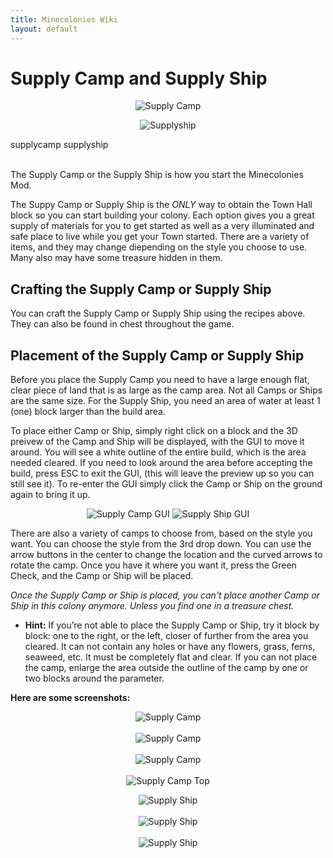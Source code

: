 ```yaml
---
title: Minecolonies Wiki
layout: default
---
```

# Supply Camp and Supply Ship

<p style="text-align:center;"><img src="../../assets/images/items/supplycamp.png" alt="Supply Camp"></p>

<p style="text-align:center;"><img src="../../assets/images/items/supplyship1.png" alt="Supplyship"></p>


<div class="infobox box text-center">
    <recipe>supplycamp</recipe>
    <recipe>supplyship</recipe>
</div>
<br>

The Supply Camp or the Supply Ship is how you start the Minecolonies Mod. 

The Suppy Camp or Supply Ship is the *ONLY* way to obtain the Town Hall block so you can start building your colony. Each option gives you a great supply of materials for you to get started as well as a very illuminated and safe place to live while you get your Town started. There are a variety of items, and they may change diepending on the style you choose to use. Many also may have some treasure hidden in them. 

## Crafting the Supply Camp or Supply Ship

You can craft the Supply Camp or Supply Ship using the recipes above. They can also be found in chest throughout the game. 

## Placement of the Supply Camp or Supply Ship

Before you place the Supply Camp you need to have a large enough flat, clear piece of land that is as large as the camp area. Not all Camps or Ships are the same size. For the Supply Ship, you need an area of water at least 1 (one) block larger than the build area. 

To place either Camp or Ship, simply right click on a block and the 3D preivew of the Camp and Ship will be displayed, with the GUI to move it around. You will see a white outline of the entire build, which is the area needed cleared. If you need to look around the area before accepting the build, press ESC to exit the GUI, (this will leave the preview up so you can still see it). To re-enter the GUI simply click the Camp or Ship on the ground again to bring it up.

<p style="text-align:center;"><img src="../../assets/images/gui/campgui.png" alt="Supply Camp GUI">
    
<img src="../../assets/images/gui/shipgui.png" alt="Supply Ship GUI">
    
There are also a variety of camps to choose from, based on the style you want. You can choose the style from the 3rd drop down. You can use the arrow buttons in the center to change the location and the curved arrows to rotate the camp. Once you have it where you want it, press the Green Check, and the Camp or Ship will be placed. 

*Once the Supply Camp or Ship is placed, you can't place another Camp or Ship in this colony anymore. Unless you find one in a treasure chest.*

- **Hint:** If you’re not able to place the Supply Camp or Ship, try it block by block: one to the right, or the left, closer of further from the area you cleared. It can not contain any holes or have any flowers, grass, ferns, seaweed, etc. It must be completely flat and clear. If you can not place the camp, enlarge the area outside the outline of the camp by one or two blocks around the parameter. 

**Here are some screenshots:**

<p style="text-align:center;"><img src="../../assets/images/items/camp4.png" alt="Supply Camp"><br><br>
<img src="../../assets/images/items/camp5.png" alt="Supply Camp"><br><br>
<img src="../../assets/images/items/camp6.png" alt="Supply Camp"><br><br>
<img src="../../assets/images/items/camp1.png" alt="Supply Camp Top"></p>
    
<p style="text-align:center;"><img src="../../assets/images/items/ship1.png" alt="Supply Ship"><br><br>
<img src="../../assets/images/items/ship2.png" alt="Supply Ship"><br><br>
<img src="../../assets/images/items/ship3.png" alt="Supply Ship"><br>

